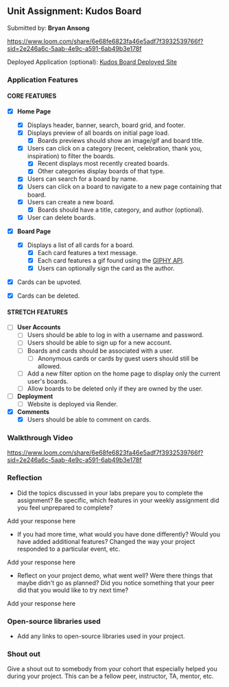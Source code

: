 ## Unit Assignment: Kudos Board

Submitted by: **Bryan Ansong**

https://www.loom.com/share/6e68fe6823fa46e5adf7f3932539766f?sid=2e246a6c-5aab-4e9c-a591-6ab49b3e178f

Deployed Application (optional): [Kudos Board Deployed Site](ADD_LINK_HERE)

### Application Features

#### CORE FEATURES

- [x] **Home Page**

  - [x] Displays header, banner, search, board grid, and footer.
  - [x] Displays preview of all boards on initial page load.
    - [x] Boards previews should show an image/gif and board title.
  - [x] Users can click on a category (recent, celebration, thank you, inspiration) to filter the boards.
    - [x] Recent displays most recently created boards.
    - [x] Other categories display boards of that type.
  - [x] Users can search for a board by name.
  - [x] Users can click on a board to navigate to a new page containing that board.
  - [x] Users can create a new board.
    - [x] Boards should have a title, category, and author (optional).
  - [x] User can delete boards.

- [x] **Board Page**
  - [x] Displays a list of all cards for a board.
    - [x] Each card features a text message.
    - [x] Each card features a gif found using the [GIPHY API](https://developers.giphy.com/docs/api/).
    - [x] Users can optionally sign the card as the author.
- [x] Cards can be upvoted.
- [x] Cards can be deleted.

#### STRETCH FEATURES

- [ ] **User Accounts**
  - [ ] Users should be able to log in with a username and password.
  - [ ] Users should be able to sign up for a new account.
  - [ ] Boards and cards should be associated with a user.
    - [ ] Anonymous cards or cards by guest users should still be allowed.
  - [ ] Add a new filter option on the home page to display only the current user's boards.
  - [ ] Allow boards to be deleted only if they are owned by the user.
- [ ] **Deployment**
  - [ ] Website is deployed via Render.
- [x] **Comments**
  - [x] Users should be able to comment on cards.

### Walkthrough Video

https://www.loom.com/share/6e68fe6823fa46e5adf7f3932539766f?sid=2e246a6c-5aab-4e9c-a591-6ab49b3e178f

### Reflection

- Did the topics discussed in your labs prepare you to complete the assignment? Be specific, which features in your weekly assignment did you feel unprepared to complete?

Add your response here

- If you had more time, what would you have done differently? Would you have added additional features? Changed the way your project responded to a particular event, etc.

Add your response here

- Reflect on your project demo, what went well? Were there things that maybe didn't go as planned? Did you notice something that your peer did that you would like to try next time?

Add your response here

### Open-source libraries used

- Add any links to open-source libraries used in your project.

### Shout out

Give a shout out to somebody from your cohort that especially helped you during your project. This can be a fellow peer, instructor, TA, mentor, etc.
